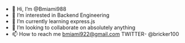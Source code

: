 - 👋 Hi, I’m @Bmiami988
- 👀 I’m interested in Backend Engineering 
- 🌱 I’m currently learning express.js
- 💞️ I’m looking to collaborate on absolutely anything
- 📫 How to reach me bmiami922@gmail.com TWITTER- @bricker100 

<!---
Bmiami988/Bmiami988 is a ✨ special ✨ repository because its `README.md` (this file) appears on your GitHub profile.
You can click the Preview link to take a look at your changes.
--->
